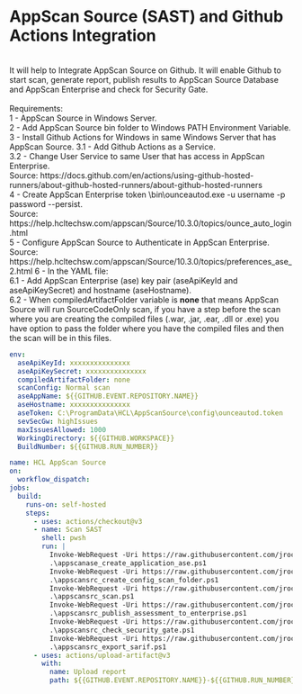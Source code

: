 # AppScan Source (SAST) and Github Actions Integration
</br>
It will help to Integrate AppScan Source on Github. It will enable Github to start scan, generate report, publish results to AppScan Source Database and AppScan Enterprise and check for Security Gate.<br>
<br>
Requirements:<br>
1 - AppScan Source in Windows Server.<br>
2 - Add AppScan Source bin folder to Windows PATH Environment Variable.<br>
3 - Install Github Actions for Windows in same Windows Server that has AppScan Source.
3.1 - Add Github Actions as a Service.<br>
3.2 - Change User Service to same User that has access in AppScan Enterprise.<br>
  Source: https://docs.github.com/en/actions/using-github-hosted-runners/about-github-hosted-runners/about-github-hosted-runners <br>
4 - Create AppScan Enterprise token <install_dir>\bin\ounceautod.exe -u username -p password --persist.<br>
  Source: https://help.hcltechsw.com/appscan/Source/10.3.0/topics/ounce_auto_login.html <br>
5 - Configure AppScan Source to Authenticate  in AppScan Enterprise. <br>
  Source: https://help.hcltechsw.com/appscan/Source/10.3.0/topics/preferences_ase_2.html
6 - In the YAML file:<br>
6.1 - Add AppScan Enterprise (ase) key pair (aseApiKeyId and aseApiKeySecret) and hostname (aseHostname).<br>
6.2 - When compiledArtifactFolder variable is <b>none</b> that means AppScan Source will run SourceCodeOnly scan, if you have a step before the scan where you are creating the compiled files (.war, .jar, .ear, .dll or .exe) you have option to pass the folder where you have the compiled files and then the scan will be in this files. 

```yaml
env:
  aseApiKeyId: xxxxxxxxxxxxxxx
  aseApiKeySecret: xxxxxxxxxxxxxxx
  compiledArtifactFolder: none
  scanConfig: Normal scan
  aseAppName: ${{GITHUB.EVENT.REPOSITORY.NAME}}
  aseHostname: xxxxxxxxxxxxxxx
  aseToken: C:\ProgramData\HCL\AppScanSource\config\ounceautod.token
  sevSecGw: highIssues
  maxIssuesAllowed: 1000
  WorkingDirectory: ${{GITHUB.WORKSPACE}}
  BuildNumber: ${{GITHUB.RUN_NUMBER}}

name: HCL AppScan Source
on:
  workflow_dispatch:
jobs:
  build:
    runs-on: self-hosted
    steps:
      - uses: actions/checkout@v3
      - name: Scan SAST
        shell: pwsh
        run: |
          Invoke-WebRequest -Uri https://raw.githubusercontent.com/jrocia/AppScanSRC-and-AzureDevOps-Integration/main/scripts/appscanase_create_application_ase.ps1 -OutFile appscanase_create_application_ase.ps1
          .\appscanase_create_application_ase.ps1
          Invoke-WebRequest -Uri https://raw.githubusercontent.com/jrocia/AppScanSRC-and-AzureDevOps-Integration/main/scripts/appscansrc_create_config_scan_folder.ps1 -OutFile appscansrc_create_config_scan_folder.ps1
          .\appscansrc_create_config_scan_folder.ps1
          Invoke-WebRequest -Uri https://raw.githubusercontent.com/jrocia/AppScanSRC-and-AzureDevOps-Integration/main/scripts/appscansrc_scan.ps1 -OutFile appscansrc_scan.ps1
          .\appscansrc_scan.ps1
          Invoke-WebRequest -Uri https://raw.githubusercontent.com/jrocia/AppScanSRC-and-AzureDevOps-Integration/main/scripts/appscansrc_publish_assessment_to_enterprise.ps1 -OutFile appscansrc_publish_assessment_to_enterprise.ps1
          .\appscansrc_publish_assessment_to_enterprise.ps1
          Invoke-WebRequest -Uri https://raw.githubusercontent.com/jrocia/AppScanSRC-and-AzureDevOps-Integration/main/scripts/appscansrc_check_security_gate.ps1 -OutFile appscansrc_check_security_gate.ps1
          .\appscansrc_check_security_gate.ps1
          Invoke-WebRequest -Uri https://raw.githubusercontent.com/jrocia/AppScanSRC-and-GithubActions-Integration/main/scripts/appscansrc_export_sarif.ps1 -OutFile appscansrc_export_sarif.ps1
          .\appscansrc_export_sarif.ps1
      - uses: actions/upload-artifact@v3
        with:
          name: Upload report
          path: ${{GITHUB.EVENT.REPOSITORY.NAME}}-${{GITHUB.RUN_NUMBER}}.pdf
```
